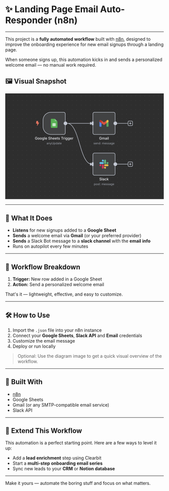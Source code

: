 # ✨ Landing Page Email Auto-Responder (n8n)

---

This project is a **fully automated workflow** built with [n8n](https://n8n.io), designed to improve the onboarding experience for new email signups through a landing page.

When someone signs up, this automation kicks in and sends a personalized welcome email — no manual work required.

## 🖼 Visual Snapshot

![Workflow Screenshot](screenshots/workflow-diagram.png)

---

## 🚀 What It Does

- **Listens** for new signups added to a **Google Sheet**
- **Sends** a welcome email via **Gmail** (or your preferred provider)
- **Sends** a Slack Bot message to a **slack channel** with the **email info**
- Runs on autopilot every few minutes

---

## 🔧 Workflow Breakdown

1. **Trigger:** New row added in a Google Sheet
2. **Action:** Send a personalized welcome email

That's it — lightweight, effective, and easy to customize.

---

## 🛠 How to Use

1. Import the `.json` file into your n8n instance
2. Connect your **Google Sheets**, **Slack API** and **Email** credentials
3. Customize the email message
4. Deploy or run locally

> Optional: Use the diagram image to get a quick visual overview of the workflow.

---

## 🧩 Built With

- [n8n](https://n8n.io)
- Google Sheets
- Gmail (or any SMTP-compatible email service)
- Slack API

---

## 🌱 Extend This Workflow

This automation is a perfect starting point. Here are a few ways to level it up:

- Add a **lead enrichment** step using Clearbit
- Start a **multi-step onboarding email series**
- Sync new leads to your **CRM** or **Notion database**

---

Make it yours — automate the boring stuff and focus on what matters.
